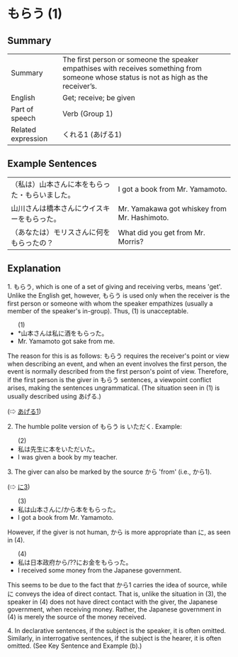 # もらう (1)

## Summary

<table><tr>   <td>Summary</td>   <td>The first person or someone the speaker empathises with receives something from someone whose status is not as high as the receiver’s.</td></tr><tr>   <td>English</td>   <td>Get; receive; be given</td></tr><tr>   <td>Part of speech</td>   <td>Verb (Group 1)</td></tr><tr>   <td>Related expression</td>   <td>くれる1 (あげる1)</td></tr></table>

## Example Sentences

<table><tr>   <td>（私は）山本さんに本をもらった・もらいました。</td>   <td>I got a book from Mr. Yamamoto.</td></tr><tr>   <td>山川さんは橋本さんにウイスキーをもらった。</td>   <td>Mr. Yamakawa got whiskey from Mr. Hashimoto.</td></tr><tr>   <td>（あなたは）モリスさんに何をもらったの？</td>   <td>What did you get from Mr. Morris?</td></tr></table>

## Explanation

<p>1. <span class="cloze">もらう</span>, which is one of a set of giving and receiving verbs, means 'get'. Unlike the English get, however, <span class="cloze">もらう</span> is used only when the receiver is the first person or someone with whom the speaker empathizes (usually a member of the speaker's in-group). Thus, (1) is unacceptable.</p>  <ul>(1) <li>*山本さんは私に酒を<span class="cloze">もらった</span>。</li> <li>Mr. Yamamoto got sake from me.</li> </ul>  <p>The reason for this is as follows: <span class="cloze">もらう</span> requires the receiver's point or view when describing an event, and when an event involves the first person, the event is normally described from the first person's point of view. Therefore, if the first person is the giver in <span class="cloze">もらう</span> sentences, a viewpoint conflict arises, making the sentences ungrammatical. (The situation seen in (1) is usually described using あげる.)</p>   <p>(⇨ <a href="#㊦ あげる (1)">あげる1</a>)</p>  <p>2. The humble polite version of <span class="cloze">もらう</span> is <span class="cloze">いただく</span>. Example:</p>  <ul>(2) <li>私は先生に本を<span class="cloze">いただいた</span>。</li> <li>I was given a book by my teacher.</li> </ul>  <p>3. The giver can also be marked by the source から 'from' (i.e., から1).</p>  <p>(⇨ <a href="#㊦ に (3)">に3</a>)</p>  <ul>(3) <li>私は山本さんに/から本を<span class="cloze">もらった</span>。</li> <li>I got a book from Mr. Yamamoto.</li> </ul>  <p>However, if the giver is not human, から is more appropriate than に, as seen in (4).</p>  <ul>(4) <li>私は日本政府から/??にお金を<span class="cloze">もらった</span>。</li> <li>I received some money from the Japanese government.</li> </ul>  <p>This seems to be due to the fact that から1 carries the idea of source, while に conveys the idea of direct contact. That is, unlike the situation in (3), the speaker in (4) does not have direct contact with the giver, the Japanese government, when receiving money. Rather, the Japanese government in (4) is merely the source of the money received.</p>  <p>4. In declarative sentences, if the subject is the speaker, it is often omitted. Similarly, in interrogative sentences, if the subject is the hearer, it is often omitted. (See Key Sentence and Example (b).)</p>

